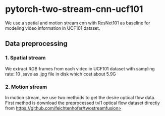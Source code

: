# pytorch-two-stream-cnn-ucf101
We use a spatial and motion stream cnn with ResNet101 as baseline for modeling video information in UCF101 dataset.

## Data preprocessing
  ### 1. Spatial stream
  We extract RGB frames from each video in UCF101 dataset with sampling rate: 10 ,save as .jpg file in disk which cost about 5.9G
  ### 2. Motion stream
  In motion stream, we use two methods to get the desire optical flow data. First method is download the preprocessed tvl1 optical flow dataset directly from https://github.com/feichtenhofer/twostreamfusion>
    

